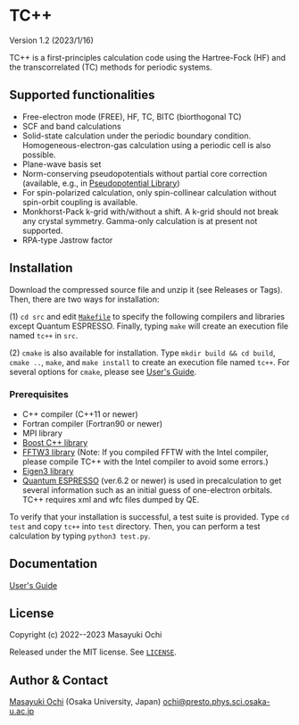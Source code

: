 # TC++
Version 1.2 (2023/1/16)

TC++ is a first-principles calculation code using the Hartree-Fock (HF) and the transcorrelated (TC) methods for periodic systems.

## Supported functionalities
- Free-electron mode (FREE), HF, TC, BITC (biorthogonal TC)
- SCF and band calculations
- Solid-state calculation under the periodic boundary condition. Homogeneous-electron-gas calculation using a periodic cell is also possible.
- Plane-wave basis set
- Norm-conserving pseudopotentials without partial core correction (available, e.g., in [Pseudopotential Library](https://pseudopotentiallibrary.org/))
- For spin-polarized calculation, only spin-collinear calculation without spin-orbit coupling is available.
- Monkhorst-Pack k-grid with/without a shift. A k-grid should not break any crystal symmetry. Gamma-only calculation is at present not supported.
- RPA-type Jastrow factor

## Installation
Download the compressed source file and unzip it (see Releases or Tags). Then, there are two ways for installation:

(1) `cd src` and edit [`Makefile`](./src/Makefile) to specify the following compilers and libraries except Quantum ESPRESSO. Finally, typing `make` will create an execution file named `tc++` in `src`.

(2) `cmake` is also available for installation. Type `mkdir build && cd build`, `cmake ..`, `make`, and `make install` to create an execution file named `tc++`. For several options for `cmake`, please see [User's Guide](https://TCplusplus.readthedocs.io/).

### Prerequisites
- C++ compiler (C++11 or newer)
- Fortran compiler (Fortran90 or newer)
- MPI library
- [Boost C++ library](https://www.boost.org/)
- [FFTW3 library](https://www.fftw.org/) (Note: If you compiled FFTW with the Intel compiler, please compile TC++ with the Intel compiler to avoid some errors.)
- [Eigen3 library](https://eigen.tuxfamily.org/)
- [Quantum ESPRESSO](https://www.quantum-espresso.org/) (ver.6.2 or newer) is used in precalculation to get several information such as an initial guess of one-electron orbitals. TC++ requires xml and wfc files dumped by QE.

To verify that your installation is successful, a test suite is provided.
Type `cd test` and copy `tc++` into `test` directory. Then, you can perform a test calculation by typing `python3 test.py`.

## Documentation
[User's Guide](https://TCplusplus.readthedocs.io/)

## License
Copyright (c) 2022--2023 Masayuki Ochi

Released under the MIT license. See [`LICENSE`](./LICENSE).

## Author & Contact
[Masayuki Ochi](http://ann.phys.sci.osaka-u.ac.jp/ochi/ochi_en.html) (Osaka University, Japan)
ochi@presto.phys.sci.osaka-u.ac.jp



